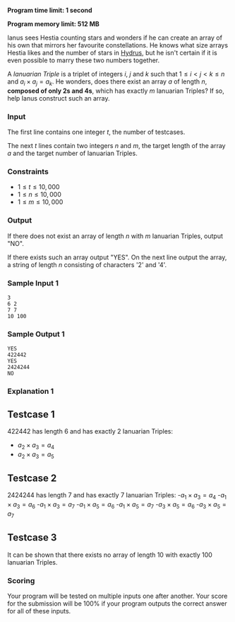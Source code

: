 **Program time limit: 1 second**

**Program memory limit: 512 MB**

Ianus sees Hestia counting stars and wonders if he can create an array of his own that mirrors 
her favourite constellations. He knows what size arrays Hestia likes and the number of stars in <a href="https://en.wikipedia.org/wiki/Hydrus" target="_blank">Hydrus</a>,
but he isn't certain if it is even possible to marry these two numbers together.

A *Ianuarian Triple* is a triplet of integers $i$, $j$ and $k$ such that $1 \le i \lt j \lt k \le n$ and $a_i \times a_j = a_k$.
He wonders, does there exist an array $a$ of length $n$, **composed of only 2s and 4s**,
which has exactly $m$ Ianuarian Triples?
If so, help Ianus construct such an array.

### Input

The first line contains one integer $t$, the number of testcases.

The next $t$ lines contain two integers $n$ and $m$, the target length of the array $a$ and the target number of Ianuarian Triples.

### Constraints
- $1 \le t \le 10,000$
- $1 \le n \le 10,000$
- $1 \le m \le 10,000$

### Output

If there does not exist an array of length $n$ with $m$ Ianuarian Triples, output "NO".

If there exists such an array output "YES". On the next line output the array, a string of length $n$ consisting of characters '2' and '4'.

### Sample Input 1
```
3
6 2
7 7
10 100
```

### Sample Output 1
```
YES
422442
YES
2424244
NO
```

### Explanation 1

## Testcase 1 
422442 has length 6 and has exactly 2 Ianuarian Triples:
- $a_2 \times a_3 = a_4$
- $a_2 \times a_3 = a_5$


## Testcase 2
2424244 has length 7 and has exactly 7 Ianuarian Triples:
-$a_1 \times a_3 = a_4$
-$a_1 \times a_3 = a_6$
-$a_1 \times a_3 = a_7$
-$a_1 \times a_5 = a_6$
-$a_1 \times a_5 = a_7$
-$a_3 \times a_5 = a_6$
-$a_3 \times a_5 = a_7$

## Testcase 3
It can be shown that there exists no array of length 10 with exactly 100 Ianuarian Triples.

### Scoring
Your program will be tested on multiple inputs one after another. Your score for the submission will be 100% if your program outputs the correct answer for all of these inputs.
